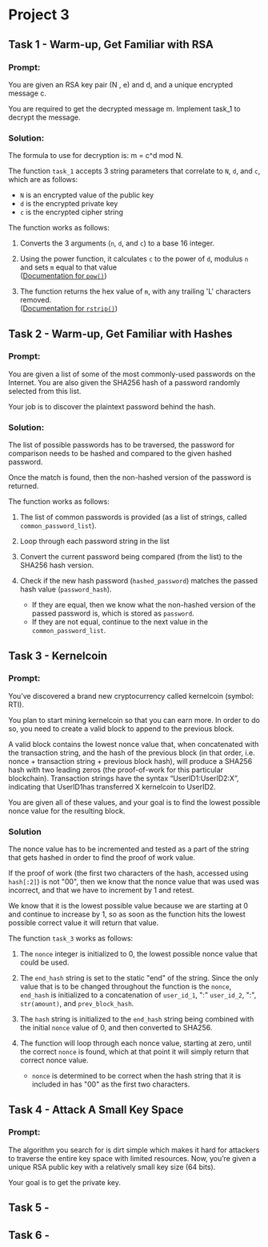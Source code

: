 # Project 3

## Task 1 - Warm-up, Get Familiar with RSA

### Prompt: 
You are given an RSA key pair (N , e) and d, and a unique encrypted message c. 

You are required to get the decrypted message m. Implement task_1 to decrypt the message.

### Solution: 
The formula to use for decryption is: m = c^d mod N. 

The function ```task_1``` accepts 3 string parameters that correlate to ```N```, ```d```, and ```c```, which are as follows:

- `N` is an encrypted value of the public key
- `d` is the encrypted private key 
- `c` is the encrypted cipher string

The function works as follows:

1. Converts the 3 arguments (`n`, `d`, and `c`) to a base 16 integer.

2. Using the power function, it calculates `c` to the power of `d`, modulus `n` and sets `m` equal to that value  
([Documentation for `pow()`]())

3. The function returns the hex value of `m`, with any trailing 'L' characters removed.  
([Documentation for `rstrip()`](https://www.w3schools.com/python/ref_string_rstrip.asp))

## Task 2 - Warm-up, Get Familiar with Hashes

### Prompt:
You are given a list of some of the most commonly-used passwords on the Internet. You are also given the S​HA256 ​hash of a password randomly selected from this list.  

Your job is to discover the plaintext password behind the hash. 

### Solution:
The list of possible passwords has to be traversed, the password for comparison needs to be hashed and compared to the given hashed password. 

Once the match is found, then the non-hashed version of the password is returned.

The function works as follows:

1. The list of common passwords is provided (as a list of strings, called `common_password_list`).

2. Loop through each password string in the list

3. Convert the current password being compared (from the list) to the SHA256 hash version. 

4. Check if the new hash password (`hashed_password`) matches the passed hash value (`password_hash`). 
    - If they are equal, then we know what the non-hashed version of the passed password is, which is stored as `password`.
    - If they are not equal, continue to the next value in the `common_password_list`.

## Task 3 - Kernelcoin

### Prompt:
You’ve discovered a brand new cryptocurrency called kernelcoin (symbol: RTI). 

You plan to start mining kernelcoin so that you can earn more. In order to do so, you need to create a valid block to append to the previous block. 

A valid block contains the lowest nonce value that, when concatenated with the transaction string, and the hash of the previous block (in that order, i.e. nonce + transaction string + previous block hash), will produce a SHA256 hash with two leading zeros (the proof-of-work for this particular blockchain). Transaction strings have the syntax “UserID1:UserID2:X”, indicating that UserID1has transferred X kernelcoin to UserID2. 

You are given all of these values, and your goal is to find the lowest possible nonce value for the resulting block.

### Solution
The nonce value has to be incremented and tested as a part of the string that gets hashed in order to find the proof of work value. 

If the proof of work (the first two characters of the hash, accessed using `hash[:2]`) is not "00", then we know that the nonce value that was used was incorrect, and that we have to increment by 1 and retest. 

We know that it is the lowest possible value because we are starting at 0 and continue to increase by 1, so as soon as the function hits the lowest possible correct value it will return that value.

The function `task_3` works as follows:

1. The `nonce` integer is initialized to 0, the lowest possible nonce value that could be used.

2. The `end_hash` string is set to the static "end" of the string. Since the only value that is to be changed throughout the function is the `nonce`, `end_hash` is initialized to a concatenation of `user_id_1`, ":" `user_id_2`, ":", `str(amount)`, and `prev_block_hash`.

3. The `hash` string is initialized to the `end_hash` string being combined with the initial `nonce` value of 0, and then converted to SHA256. 

4. The function will loop through each nonce value, starting at zero, until the correct `nonce` is found, which at that point it will simply return that correct nonce value.
    - `nonce` is determined to be correct when the hash string that it is included in has "00" as the first two characters.

## Task 4 - Attack A Small Key Space

### Prompt:

The algorithm you search for is dirt simple which makes it hard for attackers to traverse the entire key space with limited resources. Now, you’re given a unique RSA public key with a relatively small key size (6​ 4 bits)​.

Your goal is to get the private key.


## Task 5 -

## Task 6 -
